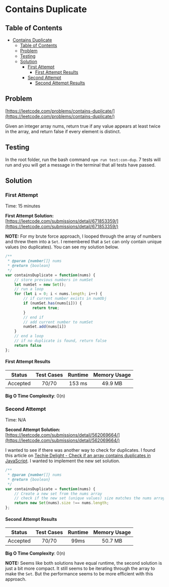 # Contains Duplicate

## Table of Contents
- [Contains Duplicate](#contains-duplicate)
  - [Table of Contents](#table-of-contents)
  - [Problem](#problem)
  - [Testing](#testing)
  - [Solution](#solution)
    - [First Attempt](#first-attempt)
      - [First Attempt Results](#first-attempt-results)
    - [Second Attempt](#second-attempt)
      - [Second Attempt Results](#second-attempt-results)


## Problem

[https://leetcode.com/problems/contains-duplicate/](https://leetcode.com/problems/contains-duplicate/)

Given an integer array nums, return true if any value appears at least twice in the array, and return false if every element is distinct.

## Testing

In the root folder, run the bash command `npm run test:con-dup`. 7 tests will run and you will get a message in the terminal that all tests have passed.

## Solution

### First Attempt

Time: 15 minutes

**First Attempt Solution:**[https://leetcode.com/submissions/detail/671853359/](https://leetcode.com/submissions/detail/671853359/)

**NOTE:** For my brute force approach, I looped through the array of numbers and threw them into a `Set`. I remembered that a `Set` can only contain unique values (no duplicates). You can see my solution below.

```js
/**
 * @param {number[]} nums
 * @return {boolean}
 */
var containsDuplicate = function(nums) {
    // store previous numbers in numSet
    let numSet = new Set();
    // run a loop
    for (let i = 0; i < nums.length; i++) {
        // if current number exists in numObj
        if (numSet.has(nums[i])) {
            return true;
        }
        // end if
        // add current number to numSet
        numSet.add(nums[i])
    }
    // end a loop
    // if no duplicate is found, return false
    return false
};
```

#### First Attempt Results

|  Status      | Test Cases  | Runtime | Memory Usage |   
|:------------:|:-----------:|:-------:|:------------:|
| Accepted     |    70/70    |  153 ms |    49.9 MB   | 

**Big O Time Complexity**: 0(n)


### Second Attempt

Time: N/A

**Second Attempt Solution:**[https://leetcode.com/submissions/detail/562069664/](https://leetcode.com/submissions/detail/562069664/)

I wanted to see if there was another way to check for duplicates. I found this article on [Techie Delight - Check if an array contains duplicates in JavaScript](https://www.techiedelight.com/check-array-contains-duplicates-javascript/). I wanted to implement the new set solution.

```js
/**
 * @param {number[]} nums
 * @return {boolean}
 */
var containsDuplicate = function(nums) {
    // Create a new set from the nums array
    // check if the new set (unique values) size matches the nums array length
    return new Set(nums).size !== nums.length;
};
```

#### Second Attempt Results

|  Status      | Test Cases  | Runtime | Memory Usage |   
|:------------:|:-----------:|:-------:|:------------:|
| Accepted     |    70/70    |   99ms  |    50.7 MB   | 


**Big O Time Complexity**: 0(n)

**NOTE:** Seems like both solutions have equal runtime, the second solution is just a bit more compact. It still seems to be iterating through the array to make the `Set`. But the performance seems to be more efficient with this approach.
